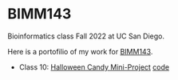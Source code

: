 # BIMM143
Bioinformatics class Fall 2022 at UC San Diego.

Here is a portofilio of my work for [BIMM143](https://bioboot.github.io/bimm143_F22/).

- Class 10: [Halloween Candy Mini-Project]() [code](https://github.com/bioboot/bimm144/blob/main/class10/class10.qmd)
